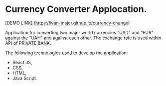 # Currency Converter Applocation.

[DEMO LINK] (https://ivan-major.github.io/currency-change)

Application for converting two major world currencies "USD" and "EUR" against the "UAH" and against each other.
The exchange rate is used within API of PRIVATE BANK.

The following technologies used to develop the application:

- React JS,
- CSS,
- HTML,
- Java Script.
